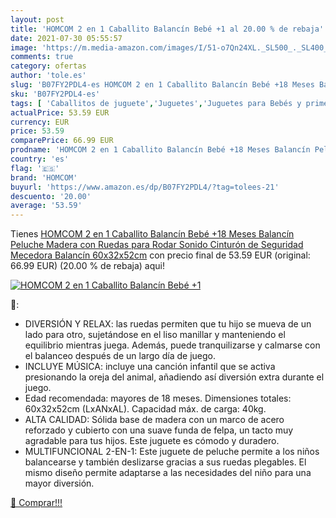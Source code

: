 ```yaml
---
layout: post
title: 'HOMCOM 2 en 1 Caballito Balancín Bebé +1 al 20.00 % de rebaja'
date: 2021-07-30 05:55:57
image: 'https://m.media-amazon.com/images/I/51-o7Qn24XL._SL500_._SL400_.jpg'
comments: true
category: ofertas
author: 'tole.es'
slug: 'B07FY2PDL4-es HOMCOM 2 en 1 Caballito Balancín Bebé +18 Meses Balancín...'
sku: 'B07FY2PDL4-es'
tags: [ 'Caballitos de juguete','Juguetes','Juguetes para Bebés y primera infancia','Juguetes y juegos','bebé','homcom', ]
actualPrice: 53.59 EUR
currency: EUR
price: 53.59
comparePrice: 66.99 EUR
prodname: 'HOMCOM 2 en 1 Caballito Balancín Bebé +18 Meses Balancín Peluche Madera con Ruedas para Rodar Sonido Cinturón de Seguridad Mecedora Balancín 60x32x52cm'
country: 'es'
flag: '🇪🇸'
brand: 'HOMCOM'
buyurl: 'https://www.amazon.es/dp/B07FY2PDL4/?tag=tolees-21'
descuento: '20.00'
average: '53.59'
---
```


Tienes [HOMCOM 2 en 1 Caballito Balancín Bebé +18 Meses Balancín Peluche Madera con Ruedas para Rodar Sonido Cinturón de Seguridad Mecedora Balancín 60x32x52cm](https://www.amazon.es/dp/B07FY2PDL4/?tag=tolees-21) con precio final de  53.59 EUR (original: 66.99 EUR) (20.00 %  de rebaja) aqui!

[![HOMCOM 2 en 1 Caballito Balancín Bebé +1](https://m.media-amazon.com/images/I/51-o7Qn24XL._SL500_._SL400_.jpg)](https://www.amazon.es/dp/B07FY2PDL4/?tag=tolees-21)

🔎:

- DIVERSIÓN Y RELAX: las ruedas permiten que tu hijo se mueva de un lado para otro, sujetándose en el liso manillar y manteniendo el equilibrio mientras juega. Además, puede tranquilizarse y calmarse con el balanceo después de un largo día de juego.
- INCLUYE MÚSICA: incluye una canción infantil que se activa presionando la oreja del animal, añadiendo así diversión extra durante el juego.
- Edad recomendada: mayores de 18 meses. Dimensiones totales: 60x32x52cm (LxANxAL). Capacidad máx. de carga: 40kg.
- ALTA CALIDAD: Sólida base de madera con un marco de acero reforzado y cubierto con una suave funda de felpa, un tacto muy agradable para tus hijos. Este juguete es cómodo y duradero.
- MULTIFUNCIONAL 2-EN-1: Este juguete de peluche permite a los niños balancearse y también deslizarse gracias a sus ruedas plegables. El mismo diseño permite adaptarse a las necesidades del niño para una mayor diversión.

[🛒 Comprar!!!](https://www.amazon.es/dp/B07FY2PDL4/?tag=tolees-21)
